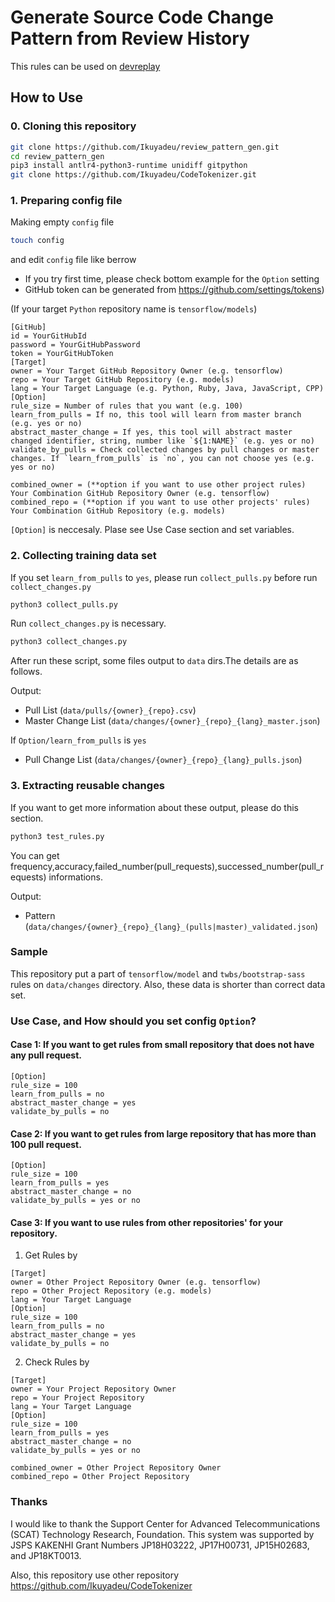 # Generate Source Code Change Pattern from Review History

This rules can be used on [devreplay](https://www.npmjs.com/package/devreplay)

## How to Use

### 0. Cloning this repository

```sh
git clone https://github.com/Ikuyadeu/review_pattern_gen.git
cd review_pattern_gen
pip3 install antlr4-python3-runtime unidiff gitpython
git clone https://github.com/Ikuyadeu/CodeTokenizer.git
```

### 1. Preparing config file

Making empty `config` file

```sh
touch config
```

and edit `config` file like berrow

* If you try first time, please check bottom example for the `Option` setting
* GitHub token can be generated from https://github.com/settings/tokens)

(If your target `Python` repository name is `tensorflow/models`)
```properties
[GitHub]
id = YourGitHubId
password = YourGitHubPassword
token = YourGitHubToken
[Target]
owner = Your Target GitHub Repository Owner (e.g. tensorflow)
repo = Your Target GitHub Repository (e.g. models)
lang = Your Target Language (e.g. Python, Ruby, Java, JavaScript, CPP)
[Option]
rule_size = Number of rules that you want (e.g. 100)
learn_from_pulls = If no, this tool will learn from master branch (e.g. yes or no)
abstract_master_change = If yes, this tool will abstract master changed identifier, string, number like `${1:NAME}` (e.g. yes or no)
validate_by_pulls = Check collected changes by pull changes or master changes. If `learn_from_pulls` is `no`, you can not choose yes (e.g. yes or no)

combined_owner = (**option if you want to use other project rules) Your Combination GitHub Repository Owner (e.g. tensorflow)
combined_repo = (**option if you want to use other projects' rules) Your Combination GitHub Repository (e.g. models)
```

`[Option]` is neccesaly. Plase see Use Case section and set variables.

### 2. Collecting training data set

If you set `learn_from_pulls` to `yes`, please run `collect_pulls.py` before run `collect_changes.py`
```sh
python3 collect_pulls.py
```

Run `collect_changes.py` is necessary.

```sh
python3 collect_changes.py
```

After run these script, some files output to `data` dirs.The details are as follows.

Output:
* Pull List (`data/pulls/{owner}_{repo}.csv`)
* Master Change List (`data/changes/{owner}_{repo}_{lang}_master.json`)

If `Option/learn_from_pulls` is `yes`
* Pull Change List (`data/changes/{owner}_{repo}_{lang}_pulls.json`)


### 3. Extracting reusable changes

If you want to get more information about these output, please do this section.
```sh
python3 test_rules.py
```
You can get frequency,accuracy,failed_number(pull_requests),successed_number(pull_requests) informations.

Output:
* Pattern (`data/changes/{owner}_{repo}_{lang}_(pulls|master)_validated.json`)

### Sample

This repository put a part of `tensorflow/model` and `twbs/bootstrap-sass` rules on `data/changes` directory.
Also, these data is shorter than correct data set.

### Use Case, and How should you set config `Option`?

#### Case 1: If you want to get rules from small repository that does not have any pull request.

```properties
[Option]
rule_size = 100
learn_from_pulls = no
abstract_master_change = yes
validate_by_pulls = no
```

#### Case 2: If you want to get rules from large repository that has more than 100 pull request.

```properties
[Option]
rule_size = 100
learn_from_pulls = yes
abstract_master_change = no
validate_by_pulls = yes or no
```

#### Case 3: If you want to use rules from other repositories' for your repository.

1. Get Rules by

```properties
[Target]
owner = Other Project Repository Owner (e.g. tensorflow)
repo = Other Project Repository (e.g. models)
lang = Your Target Language
[Option]
rule_size = 100
learn_from_pulls = no
abstract_master_change = yes
validate_by_pulls = no
```

2. Check Rules by 

```properties
[Target]
owner = Your Project Repository Owner
repo = Your Project Repository
lang = Your Target Language
[Option]
rule_size = 100
learn_from_pulls = yes
abstract_master_change = no
validate_by_pulls = yes or no

combined_owner = Other Project Repository Owner
combined_repo = Other Project Repository
```

### Thanks

I would like to thank the Support Center for Advanced Telecommunications (SCAT) Technology Research, Foundation. This system was supported by JSPS KAKENHI Grant Numbers JP18H03222, JP17H00731, JP15H02683, and JP18KT0013.

Also, this repository use other repository
https://github.com/Ikuyadeu/CodeTokenizer

